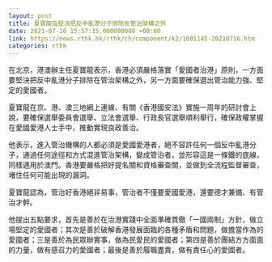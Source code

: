 ```yaml
---
layout: post
title: 夏寶龍指堅決把反中亂港分子排除在管治架構之外
date: 2021-07-16 15:57:15.000000000 +08:00
link: https://news.rthk.hk/rthk/ch/component/k2/1601145-20210716.htm
categories: rthk
---
```


在北京，港澳辦主任夏寶龍表示，香港必須嚴格落實「愛國者治港」原則，一方面要堅決把反中亂港分子排除在管治架構之外，另一方面要確保選出管治能力強、堅定的愛國者。

夏寶龍在京、港、澳三地網上連線、有關《香港國安法》實施一周年的研討會上說，要確保選舉委員會選舉、立法會選舉、行政長官選舉順利舉行，確保政權掌握在愛國愛港人士手中，推動實現良政善治。

他表示，進入管治機構的人都必須是愛國愛港者，絕不容許任何一個反中亂港分子，通過任何途徑和方式混進管治架構，變成管治者。並形容這是一條鐵的底線，同樣適用於澳門。香港要嚴格把好提名關和資格審查關，並做到全流程監督審查，堵住任何可能出現的漏洞。

夏寶龍認為，管治好香港絕非易事，管治者不僅要愛國愛港，還要德才兼備、有管治才幹。

他提出五點要求，首先是善於在治港實踐中全面準確貫徹「一國兩制」方針，做立場堅定的愛國者；其次是善於破解香港發展面臨的各種矛盾和問題，做擔當作為的愛國者；三是善於為民眾辦實事，做為民愛民的愛國者；第四是善於團結方方面面的力量，做有感召力的愛國者；最後是善於履職盡責，做有責任心的愛國者。
